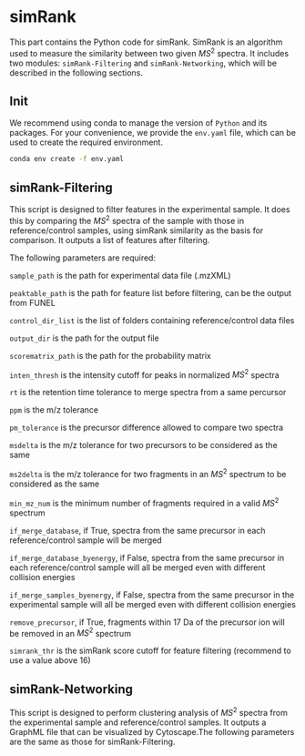 # simRank

This part contains the Python code for simRank. SimRank is an algorithm used to measure the similarity between two given $MS^2$ spectra. It includes two modules: `simRank-Filtering` and `simRank-Networking`, which will be described in the following sections.

## Init

We recommend using conda to manage the version of `Python` and its packages. For your convenience, we provide the `env.yaml` file, which can be used to create the required environment.

```bash
conda env create -f env.yaml
```

## simRank-Filtering

This script is designed to filter features in the experimental sample. It does this by comparing the $MS^2$ spectra of the sample with those in reference/control samples, using simRank similarity as the basis for comparison. It outputs a list of features after filtering. 

The following parameters are required:

`sample_path` is the path for experimental data file (.mzXML)

`peaktable_path` is the path for feature list before filtering, can be the output from FUNEL

`control_dir_list` is the list of folders containing reference/control data files

`output_dir` is the path for the output file

`scorematrix_path` is the path for the probability matrix

`inten_thresh` is the intensity cutoff for peaks in normalized $MS^2$ spectra

`rt` is the retention time tolerance to merge spectra from a same percursor

`ppm` is the m/z tolerance

`pm_tolerance` is the precursor difference allowed to compare two spectra

`msdelta` is the m/z tolerance for two precursors to be considered as the same

`ms2delta` is the m/z tolerance for two fragments in an $MS^2$ spectrum to be considered as the same

`min_mz_num` is the minimum number of fragments required in a valid $MS^2$ spectrum

`if_merge_database`, if True, spectra from the same precursor in each reference/control sample will be merged

`if_merge_database_byenergy`, if False, spectra from the same precursor in each reference/control sample will all be merged even with different collision energies

`if_merge_samples_byenergy`, if False, spectra from the same precursor in the experimental sample will all be merged even with different collision energies

`remove_precursor`, if True, fragments within 17 Da of the precursor ion will be removed in an $MS^2$ spectrum

`simrank_thr` is the simRank score cutoff for feature filtering (recommend to use a value above 16)


## simRank-Networking

This script is designed to perform clustering analysis of $MS^2$ spectra from the experimental sample and reference/control samples. It outputs a GraphML file that can be visualized by Cytoscape.The following parameters are the same as those for simRank-Filtering. 